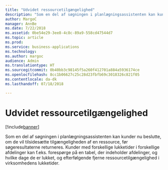 ```yaml
---
title: "Udvidet ressourcetilgængelighed"
description: "Som en del af søgningen i planlægningsassistenten kan kunder nu beslutte, om de vil tilsidesætte tilgængeligheden af en ressource, før søgeresultaterne returneres."
author: MargoC
manager: AnnBe
ms.date: 7/22/2018
ms.assetid: 0be54e29-3ee8-4c8c-89a9-558cd47544d7
ms.topic: article
ms.prod: 
ms.service: business-applications
ms.technology: 
ms.author: margoc
audience: Admin
ms.translationtype: HT
ms.sourcegitcommit: 0b40bb3c98145f5a260f412701a884a5936174ce
ms.openlocfilehash: 8cc1b06627c25c28d23fbfb69c3018326c821f05
ms.contentlocale: da-dk
ms.lasthandoff: 07/18/2018

---
```


#  <a name="extensible-resource-availability"></a>Udvidet ressourcetilgængelighed


[!include[banner](../../../../includes/banner.md)]

Som en del af søgningen i planlægningsassistenten kan kunder nu beslutte, om de vil tilsidesætte tilgængeligheden af en ressource, før søgeresultaterne returneres. Kunder med forskellige lukketider i forskellige afdelinger kan f.eks. forespørge på en tabel, der indeholder afdelinger, og hvilke dage de er lukket, og efterfølgende fjerne ressourcetilgængelighed i virksomhedens lukketider. 



